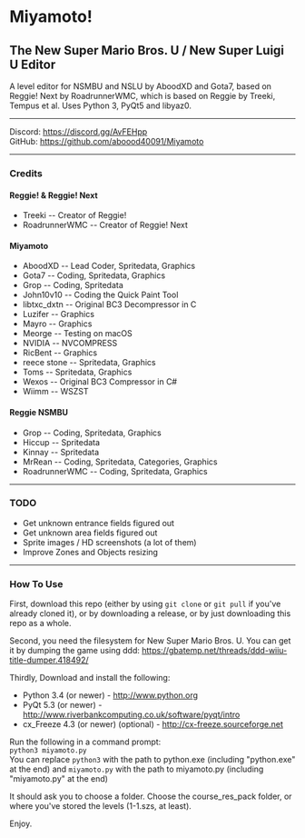 # Miyamoto!
## The New Super Mario Bros. U / New Super Luigi U Editor
A level editor for NSMBU and NSLU by AboodXD and Gota7, based on Reggie! Next by RoadrunnerWMC, which is based on Reggie by Treeki, Tempus et al. Uses Python 3, PyQt5 and libyaz0.

----------------------------------------------------------------

Discord: https://discord.gg/AvFEHpp  
GitHub: https://github.com/aboood40091/Miyamoto  

----------------------------------------------------------------

### Credits
#### Reggie! & Reggie! Next
* Treeki -- Creator of Reggie!
* RoadrunnerWMC -- Creator of Reggie! Next
  
#### Miyamoto
* AboodXD -- Lead Coder, Spritedata, Graphics
* Gota7 -- Coding, Spritedata, Graphics
* Grop -- Coding, Spritedata
* John10v10 -- Coding the Quick Paint Tool
* libtxc_dxtn -- Original BC3 Decompressor in C
* Luzifer -- Graphics
* Mayro -- Graphics
* Meorge -- Testing on macOS
* NVIDIA -- NVCOMPRESS
* RicBent -- Graphics
* reece stone -- Spritedata, Graphics
* Toms -- Spritedata, Graphics
* Wexos -- Original BC3 Compressor in C#
* Wiimm -- WSZST
  
#### Reggie NSMBU
* Grop -- Coding, Spritedata, Graphics
* Hiccup -- Spritedata
* Kinnay -- Spritedata
* MrRean -- Coding, Spritedata, Categories, Graphics
* RoadrunnerWMC -- Coding, Spritedata, Graphics

----------------------------------------------------------------

### TODO
- Get unknown entrance fields figured out
- Get unknown area fields figured out
- Sprite images / HD screenshots (a lot of them)
- Improve Zones and Objects resizing

----------------------------------------------------------------

### How To Use
First, download this repo (either by using ```git clone``` or ```git pull``` if you've already cloned it), or by downloading a release, or by just downloading this repo as a whole.

Second, you need the filesystem for New Super Mario Bros. U. You can get it by dumping the game using ddd: https://gbatemp.net/threads/ddd-wiiu-title-dumper.418492/

Thirdly, Download and install the following:
 * Python 3.4 (or newer) - http://www.python.org
 * PyQt 5.3 (or newer) - http://www.riverbankcomputing.co.uk/software/pyqt/intro
 * cx_Freeze 4.3 (or newer) (optional) - http://cx-freeze.sourceforge.net  

Run the following in a command prompt:  
`python3 miyamoto.py`  
You can replace `python3` with the path to python.exe (including "python.exe" at the end) and `miyamoto.py` with the path to miyamoto.py (including "miyamoto.py" at the end)  
  
It should ask you to choose a folder. Choose the course_res_pack folder, or where you've stored the levels (1-1.szs, at least).

Enjoy.
